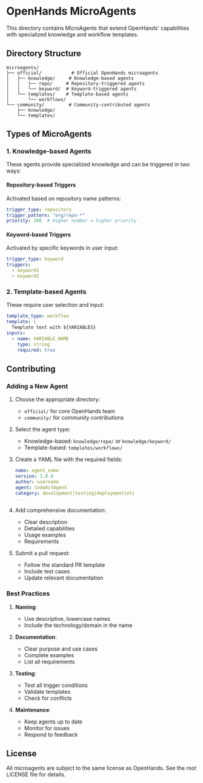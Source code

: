 # OpenHands MicroAgents

This directory contains MicroAgents that extend OpenHands' capabilities with specialized knowledge and workflow templates.

## Directory Structure

```
microagents/
├── official/           # Official OpenHands microagents
│   ├── knowledge/     # Knowledge-based agents
│   │   ├── repo/     # Repository-triggered agents
│   │   └── keyword/  # Keyword-triggered agents
│   └── templates/    # Template-based agents
│       └── workflows/
└── community/         # Community-contributed agents
    ├── knowledge/
    └── templates/
```

## Types of MicroAgents

### 1. Knowledge-based Agents

These agents provide specialized knowledge and can be triggered in two ways:

#### Repository-based Triggers
Activated based on repository name patterns:
```yaml
trigger_type: repository
trigger_pattern: "org/repo-*"
priority: 100  # Higher number = higher priority
```

#### Keyword-based Triggers
Activated by specific keywords in user input:
```yaml
trigger_type: keyword
triggers:
  - keyword1
  - keyword2
```

### 2. Template-based Agents

These require user selection and input:
```yaml
template_type: workflow
template: |
  Template text with ${VARIABLES}
inputs:
  - name: VARIABLE_NAME
    type: string
    required: true
```

## Contributing

### Adding a New Agent

1. Choose the appropriate directory:
   - `official/` for core OpenHands team
   - `community/` for community contributions

2. Select the agent type:
   - Knowledge-based: `knowledge/repo/` or `knowledge/keyword/`
   - Template-based: `templates/workflows/`

3. Create a YAML file with the required fields:
   ```yaml
   name: agent_name
   version: 1.0.0
   author: username
   agent: CodeActAgent
   category: development|testing|deployment|etc
   ...
   ```

4. Add comprehensive documentation:
   - Clear description
   - Detailed capabilities
   - Usage examples
   - Requirements

5. Submit a pull request:
   - Follow the standard PR template
   - Include test cases
   - Update relevant documentation

### Best Practices

1. **Naming**:
   - Use descriptive, lowercase names
   - Include the technology/domain in the name

2. **Documentation**:
   - Clear purpose and use cases
   - Complete examples
   - List all requirements

3. **Testing**:
   - Test all trigger conditions
   - Validate templates
   - Check for conflicts

4. **Maintenance**:
   - Keep agents up to date
   - Monitor for issues
   - Respond to feedback

## License

All microagents are subject to the same license as OpenHands. See the root LICENSE file for details.